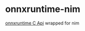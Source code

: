 # onnxruntime-nim
[onnxruntime C Api](https://github.com/microsoft/onnxruntime/blob/master/include/onnxruntime/core/session/onnxruntime_c_api.h) wrapped for nim
